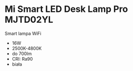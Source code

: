 # Mi Smart LED Desk Lamp Pro  MJTD02YL
Smart lampa WiFi
* 16W
* 2500K-4800K
* do 700lm
* CRI: Ra90
* biała